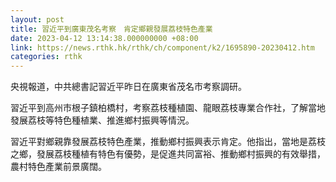 ```yaml
---
layout: post
title: 習近平到廣東茂名考察　肯定鄉親發展荔枝特色產業
date: 2023-04-12 13:14:38.000000000 +08:00
link: https://news.rthk.hk/rthk/ch/component/k2/1695890-20230412.htm
categories: rthk
---
```


央視報道，中共總書記習近平昨日在廣東省茂名市考察調研。

習近平到高州市根子鎮柏橋村，考察荔枝種植園、龍眼荔枝專業合作社，了解當地發展荔枝等特色種植業、推進鄉村振興等情況。

習近平對鄉親靠發展荔枝特色產業，推動鄉村振興表示肯定。他指出，當地是荔枝之鄉，發展荔枝種植有特色有優勢，是促進共同富裕、推動鄉村振興的有效舉措，農村特色產業前景廣闊。
